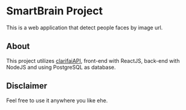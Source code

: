 # SmartBrain Project
This is a web application that detect people faces by image url.

## About
This project utilizes [clarifaiAPI](https://www.clarifai.com/developer), front-end with ReactJS, back-end with NodeJS and using PostgreSQL as database.

## Disclaimer
Feel free to use it anywhere you like ehe.
